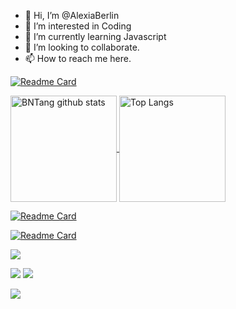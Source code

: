 - 👋 Hi, I’m @AlexiaBerlin
- 👀 I’m interested in Coding
- 🌱 I’m currently learning Javascript
- 💞️ I’m looking to collaborate.
- 📫 How to reach me here.

<!---
AlexiaBerlin/AlexiaBerlin is a ✨ special ✨ repository because its `README.md` (this file) appears on your GitHub profile.
You can click the Preview link to take a look at your changes.
--->
[![Readme Card](https://github-readme-stats.vercel.app/api/pin/?username=alexiaberlin&repo=github-readme-stats)](https://github.com/alexiaberlin/github-readme-stats)

<a href="https://github.com/alexiaberlin/github-readme-stats">
  <img align="center" src="https://github-readme-stats.vercel.app/api?username=BNTang&hide=prs&count_private=true&show_icons=true&theme=material-palenight" alt="BNTang github stats"  height="170" />
</a>
<a href="https://github.com/alexiaberlin/github-readme-stats">
  <img align="center" src="https://github-readme-stats.vercel.app/api/top-langs/?username=BNTang&layout=compact&theme=material-palenight" alt="Top Langs" height="170" />
</a>

[![Readme Card](https://raw.githubusercontent.com/alexiaberlin/github-profile-summary-cards-example/master/profile-summary-card-output/2077/0-profile-details.svg)](https://github.com/alexiaberlin/github-profile-summary-cards)

[![Readme Card](https://raw.githubusercontent.com/alexiaberlin/github-profile-summary-cards-example/master/profile-summary-card-output/2077/1-repos-per-language.svg)](https://github.com/alexiaberlin/github-profile-summary-cards) 

[![](https://raw.githubusercontent.com/alexiaberlin/github-profile-summary-cards-example/master/profile-summary-card-output/2077/2-most-commit-language.svg)](https://github.com/alexiaberlin/github-profile-summary-cards)

[![](https://raw.githubusercontent.com/alexiaberlin/github-profile-summary-cards-example/master/profile-summary-card-output/2077/3-stats.svg)](https://github.com/alexiaberlin/github-profile-summary-cards) [![](https://raw.githubusercontent.com/alexiaberlin/github-profile-summary-cards-example/master/profile-summary-card-output/2077/4-productive-time.svg)](https://github.com/alexiaberlin/github-profile-summary-cards)

![](https://raw.githubusercontent.com/alexiaberlin/github-profile-summary-cards-example/master/profile-summary-card-output/2077/0-profile-details.svg)

